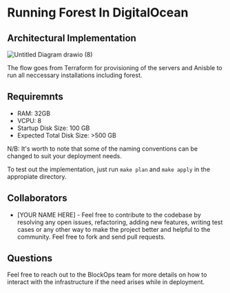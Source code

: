 # Running Forest In DigitalOcean

## Architectural Implementation

![Untitled Diagram drawio (8)](https://user-images.githubusercontent.com/47984109/215227510-dac5b8fb-8019-4388-a0e7-d5c432b95d70.png)

The flow goes from Terraform for provisioning of the servers and Anisble to run all neccessary installations including forest.

## Requiremnts 
- RAM: 32GB
- VCPU: 8
- Startup Disk Size: 100 GB
- Expected Total Disk Size: >500 GB

N/B: It's worth to note that some of the naming conventions can be changed to suit your deployment needs. 

To test out the implementation, just run `make plan` and `make apply` in the appropiate directory.

## Collaborators
- [YOUR NAME HERE] - Feel free to contribute to the codebase by resolving any open issues, refactoring, adding new features, writing test cases or any other way to make the project better and helpful to the community. Feel free to fork and send pull requests.

## Questions
Feel free to reach out to the BlockOps team for more details on how to interact with the infrastructure if the need arises while in deployment. 
